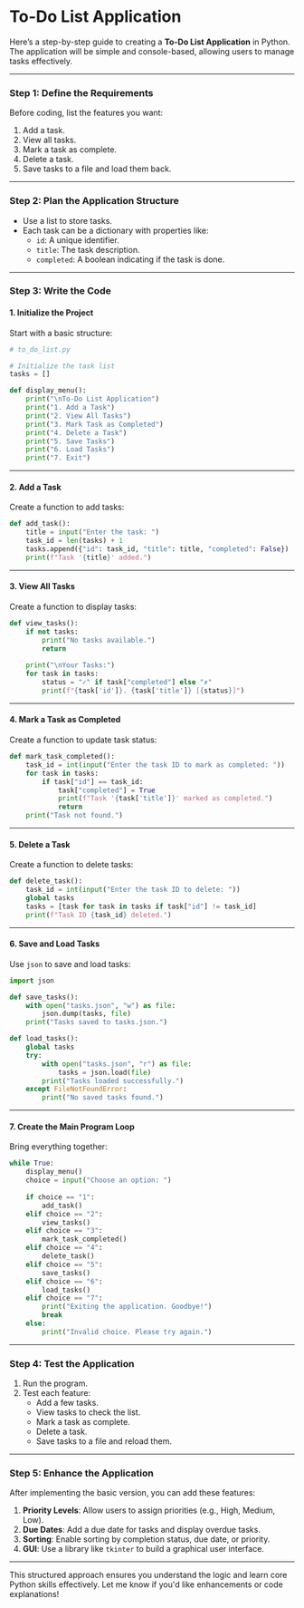 # To-Do List Application

Here’s a step-by-step guide to creating a **To-Do List Application** in Python. The application will be simple and console-based, allowing users to manage tasks effectively.

---

### **Step 1: Define the Requirements**

Before coding, list the features you want:

1. Add a task.
2. View all tasks.
3. Mark a task as complete.
4. Delete a task.
5. Save tasks to a file and load them back.

---

### **Step 2: Plan the Application Structure**

- Use a list to store tasks.
- Each task can be a dictionary with properties like:
  - `id`: A unique identifier.
  - `title`: The task description.
  - `completed`: A boolean indicating if the task is done.

---

### **Step 3: Write the Code**

#### **1. Initialize the Project**

Start with a basic structure:

```python
# to_do_list.py

# Initialize the task list
tasks = []

def display_menu():
    print("\nTo-Do List Application")
    print("1. Add a Task")
    print("2. View All Tasks")
    print("3. Mark Task as Completed")
    print("4. Delete a Task")
    print("5. Save Tasks")
    print("6. Load Tasks")
    print("7. Exit")
```

---

#### **2. Add a Task**

Create a function to add tasks:

```python
def add_task():
    title = input("Enter the task: ")
    task_id = len(tasks) + 1
    tasks.append({"id": task_id, "title": title, "completed": False})
    print(f"Task '{title}' added.")
```

---

#### **3. View All Tasks**

Create a function to display tasks:

```python
def view_tasks():
    if not tasks:
        print("No tasks available.")
        return
    
    print("\nYour Tasks:")
    for task in tasks:
        status = "✓" if task["completed"] else "✗"
        print(f"{task['id']}. {task['title']} [{status}]")
```

---

#### **4. Mark a Task as Completed**

Create a function to update task status:

```python
def mark_task_completed():
    task_id = int(input("Enter the task ID to mark as completed: "))
    for task in tasks:
        if task["id"] == task_id:
            task["completed"] = True
            print(f"Task '{task['title']}' marked as completed.")
            return
    print("Task not found.")
```

---

#### **5. Delete a Task**

Create a function to delete tasks:

```python
def delete_task():
    task_id = int(input("Enter the task ID to delete: "))
    global tasks
    tasks = [task for task in tasks if task["id"] != task_id]
    print(f"Task ID {task_id} deleted.")
```

---

#### **6. Save and Load Tasks**

Use `json` to save and load tasks:

```python
import json

def save_tasks():
    with open("tasks.json", "w") as file:
        json.dump(tasks, file)
    print("Tasks saved to tasks.json.")

def load_tasks():
    global tasks
    try:
        with open("tasks.json", "r") as file:
            tasks = json.load(file)
        print("Tasks loaded successfully.")
    except FileNotFoundError:
        print("No saved tasks found.")
```

---

#### **7. Create the Main Program Loop**

Bring everything together:

```python
while True:
    display_menu()
    choice = input("Choose an option: ")
    
    if choice == "1":
        add_task()
    elif choice == "2":
        view_tasks()
    elif choice == "3":
        mark_task_completed()
    elif choice == "4":
        delete_task()
    elif choice == "5":
        save_tasks()
    elif choice == "6":
        load_tasks()
    elif choice == "7":
        print("Exiting the application. Goodbye!")
        break
    else:
        print("Invalid choice. Please try again.")
```

---

### **Step 4: Test the Application**

1. Run the program.
2. Test each feature:
   - Add a few tasks.
   - View tasks to check the list.
   - Mark a task as complete.
   - Delete a task.
   - Save tasks to a file and reload them.

---

### **Step 5: Enhance the Application**

After implementing the basic version, you can add these features:

1. **Priority Levels**: Allow users to assign priorities (e.g., High, Medium, Low).
2. **Due Dates**: Add a due date for tasks and display overdue tasks.
3. **Sorting**: Enable sorting by completion status, due date, or priority.
4. **GUI**: Use a library like `tkinter` to build a graphical user interface.

---

This structured approach ensures you understand the logic and learn core Python skills effectively. Let me know if you'd like enhancements or code explanations!